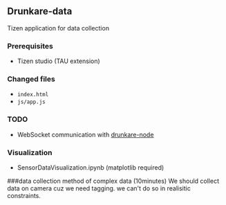 ## Drunkare-data
Tizen application for data collection

### Prerequisites
* Tizen studio (TAU extension)

### Changed files
* `index.html`
* `js/app.js`

### TODO
* WebSocket communication with [drunkare-node](https://github.com/snu-amp19-team1/drunkare-node)

### Visualization
* SensorDataVisualization.ipynb (matplotlib required)


###data collection method of complex data (10minutes)
We should collect data on camera cuz we need tagging. we can't do so
in realisitic constraints. 
